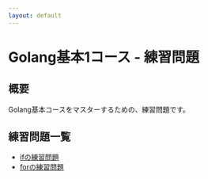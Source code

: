 ```yaml
---
layout: default
---
```


# Golang基本1コース - 練習問題

## 概要

Golang基本コースをマスターするための、練習問題です。


## 練習問題一覧

* [ifの練習問題](./if)
* [forの練習問題](./for)
